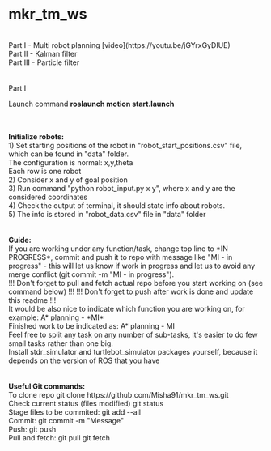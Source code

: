# mkr_tm_ws
<br/>
Part I - Multi robot planning [video](https://youtu.be/jGYrxGyDIUE)
<br/>
Part II - Kalman filter<br/>
Part III - Particle filter<br/>

<br/>
<br/>
Part I
<br/>

Launch command
<b>roslaunch motion start.launch</b>

<br/>

<br/>
<b>Initialize robots:  </b>
<br/>
1) Set starting positions of the robot in "robot_start_positions.csv" file, which can be found in "data" folder.
<br/>
The configuration is normal: x,y,theta
<br/>
Each row is one robot
<br/>
2) Consider x and y of goal position
<br/>
3) Run command "python robot_input.py x y", where x and y are the considered coordinates
<br/>
4) Check the output of terminal, it should state info about robots.
<br/>
5) The info is stored in "robot_data.csv" file in "data" folder
<br/>
<br/>
<br/>
<b>Guide:  </b>
<br/>
If you are working under any function/task, change top line to *IN PROGRESS*, commit and push it to repo with message like "MI - in progress" - this will let us know if work in progress and let us to avoid any merge conflict (git commit -m "MI - in progress").  
<br/>
!!! Don't forget to pull and fetch actual repo before you start working on (see command below) !!!  
!!! Don't forget to push after work is done and update this readme !!!  
<br/>
It would be also nice to indicate which function you are working on, for example:  
A* planning - *MI*  
<br/>
Finished work to be indicated as:  
A* planning - MI  
<br/>
Feel free to split any task on any number of sub-tasks, it's easier to do few small tasks rather than one big.  
<br />
Install stdr_simulator and turtlebot_simulator packages yourself, because it depends on the version of ROS that you have  
<br/>
<br/>
<br/>
<b>Useful Git commands:  </b>
<br/>
To clone repo  
git clone https://github.com/Misha91/mkr_tm_ws.git  
<br/>
Check current status (files modified)  
git status  
<br/>
Stage files to be commited:  
git add --all  
<br/>
Commit:  
git commit -m "Message"  
<br/>
Push:  
git push  
<br/>
Pull and fetch:  
git pull  
git fetch  
<br/>




